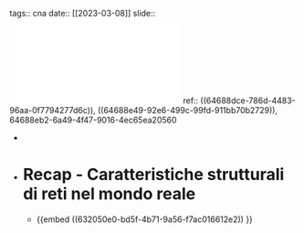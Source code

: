 tags:: cna
date:: [[2023-03-08]]
slide:: ![ns06](../assets/ns06.pdf)
ref:: ((64688dce-786d-4483-96aa-0f7794277d6c)), ((64688e49-92e6-499c-99fd-911bb70b2729)), 64688eb2-6a49-4f47-9016-4ec65ea20560

-
- # Recap - Caratteristiche strutturali di reti nel mondo reale
	- {{embed ((632050e0-bd5f-4b71-9a56-f7ac016612e2)) }}